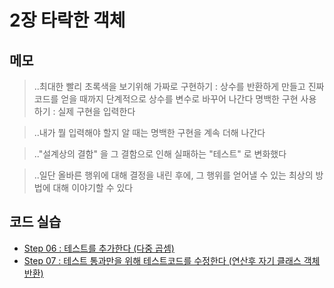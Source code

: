 # 2장 타락한 객체


## 메모

> ..최대한 빨리 초록색을 보기위해
  가짜로 구현하기 : 상수를 반환하게 만들고 진짜 코드를 얻을 때까지 단계적으로 상수를 변수로 바꾸어 나간다
  명백한 구현 사용하기 : 실제 구현을 입력한다

> ..내가 뭘 입력해야 할지 알 때는 명백한 구현을 계속 더해 나간다

> .."설계상의 결함" 을 그 결함으로 인해 실패하는 "테스트" 로 변화했다

> ..일단 올바른 행위에 대해 결정을 내린 후에, 그 행위를 얻어낼 수 있는 최상의 방법에 대해 이야기할 수 있다


## 코드 실습

- [Step 06 : 테스트를 추가한다 (다중 곱셈)](./section02.step06.test.js)
- [Step 07 : 테스트 통과만을 위해 테스트코드를 수정한다 (연산후 자기 클래스 객체 반환)](./section02.step07.test.js)

